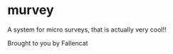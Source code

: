 murvey
======

A system for micro surveys, that is actually very cool!!

Brought to you by Fallencat
